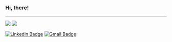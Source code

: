 ### Hi, there!

<!--
**LiviaKarolayne/LiviaKarolayne** is a ✨ _special_ ✨ repository because its `README.md` (this file) appears on your GitHub profile.

Here are some ideas to get you started:

- 🔭 I’m currently working on ...
- 🌱 I’m currently learning ...
- 👯 I’m looking to collaborate on ...
- 🤔 I’m looking for help with ...
- 💬 Ask me about ...
- 📫 How to reach me: ...
- 😄 Pronouns: ...
- ⚡ Fun fact: ...
-->

<!--
<img src="https://cdn.jsdelivr.net/gh/devicons/devicon/icons/git/git-original.svg" width="40" height="40"/>
-->

***

<div>
<a href = "mailto:lkmo.liviakarolayne@gmail.com"><img src="https://img.shields.io/badge/Gmail-D14836?style=flat-square&logo=gmail&logoColor=white" target="_blank"></a>
<a href="https://www.linkedin.com/in/lívia-karolayne-7191001a7" target="_blank"><img src="https://img.shields.io/badge/-LinkedIn-%230077B5?style=flat-square&logo=linkedin&logoColor=white" target="_blank"></a>   
</div>

[![Linkedin Badge](https://img.shields.io/badge/-LinkedIn-blue?style=flat-square&logo=Linkedin&logoColor=white&link=https://www.linkedin.com/in/lívia-karolayne-7191001a7)](https://www.linkedin.com/in/lívia-karolayne-7191001a7)
[![Gmail Badge](https://img.shields.io/badge/-lkmo.liviakarolayne@gmail.com-D44638?style=flat-square&logo=Gmail&logoColor=white&link=mailto:lkmo.liviakarolayne@gmail.com)](mailto:lkmo.liviakarolayne@gmail.com)
